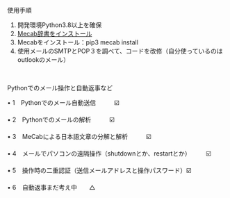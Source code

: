 使用手順

1. 開発環境Python3.8以上を確保
2. [Mecab辞書をインストール](https://github.com/ikegami-yukino/mecab/releases)
3. Mecabをインストール：pip3 mecab install
4. 使用メールのSMTPとPOP３を調べて、コードを改修（自分使っているのはoutlookのメール）

<br/>

Pythonでのメール操作と自動返事など

• 1　Pythonでのメール自動送信　　　☑️

• 2　Pythonでのメールの解析　　　☑️ 
 
• 3　MeCabによる日本語文章の分解と解析　　　☑️

• 4　メールでパソコンの遠隔操作（shutdownとか、restartとか）　　　☑️
 
• 5　操作時の二重認証（送信メールアドレスと操作パスワード）☑️
 
• 6　自動返事まだ考え中　　△　

